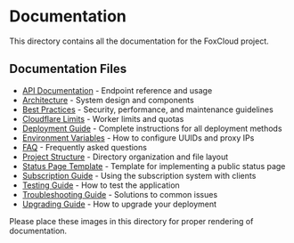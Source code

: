 # Documentation

This directory contains all the documentation for the FoxCloud project.

## Documentation Files

- [API Documentation](api.md) - Endpoint reference and usage
- [Architecture](architecture.md) - System design and components
- [Best Practices](best-practices.md) - Security, performance, and maintenance guidelines
- [Cloudflare Limits](cloudflare-limits.md) - Worker limits and quotas
- [Deployment Guide](deployment.md) - Complete instructions for all deployment methods
- [Environment Variables](environment-variables.md) - How to configure UUIDs and proxy IPs
- [FAQ](faq.md) - Frequently asked questions
- [Project Structure](project-structure.md) - Directory organization and file layout
- [Status Page Template](status-page-template.md) - Template for implementing a public status page
- [Subscription Guide](subscription-guide.md) - Using the subscription system with clients
- [Testing Guide](testing.md) - How to test the application
- [Troubleshooting Guide](troubleshooting.md) - Solutions to common issues
- [Upgrading Guide](upgrading.md) - How to upgrade your deployment

Please place these images in this directory for proper rendering of documentation.